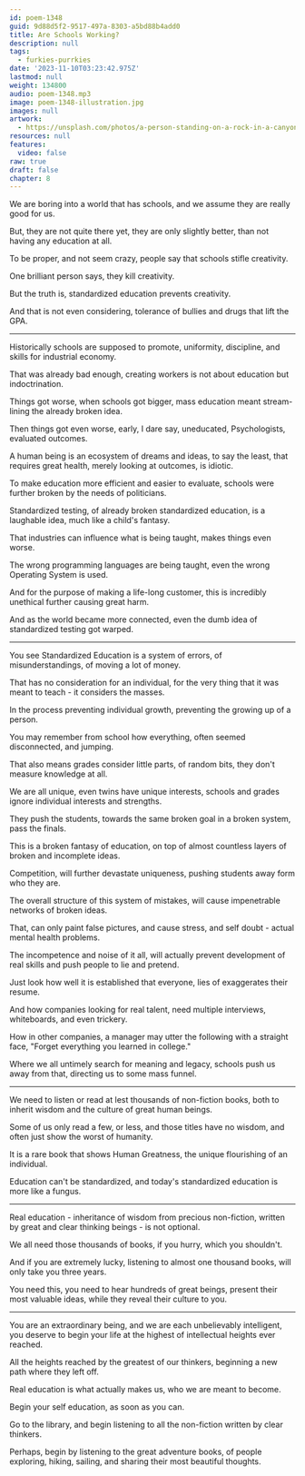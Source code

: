 ```yaml
---
id: poem-1348
guid: 9d88d5f2-9517-497a-8303-a5bd88b4add0
title: Are Schools Working?
description: null
tags:
  - furkies-purrkies
date: '2023-11-10T03:23:42.975Z'
lastmod: null
weight: 134800
audio: poem-1348.mp3
image: poem-1348-illustration.jpg
images: null
artwork:
  - https://unsplash.com/photos/a-person-standing-on-a-rock-in-a-canyon-wbOKjgQv3nY
resources: null
features:
  video: false
raw: true
draft: false
chapter: 8
---
```


We are boring into a world that has schools,
and we assume they are really good for us.

But, they are not quite there yet, they are only slightly better,
than not having any education at all.

To be proper, and not seem crazy,
people say that schools stifle creativity.

One brilliant person says,
they kill creativity.

But the truth is,
standardized education prevents creativity.

And that is not even considering,
tolerance of bullies and drugs that lift the GPA.

---

Historically schools are supposed to promote,
uniformity, discipline, and skills for industrial economy.

That was already bad enough,
creating workers is not about education but indoctrination.

Things got worse, when schools got bigger,
mass education meant stream-lining the already broken idea.

Then things got even worse, early, I dare say, uneducated,
Psychologists, evaluated outcomes.

A human being is an ecosystem of dreams and ideas, to say the least,
that requires great health, merely looking at outcomes, is idiotic.

To make education more efficient and easier to evaluate,
schools were further broken by the needs of politicians.

Standardized testing, of already broken standardized education,
is a laughable idea, much like a child's fantasy.

That industries can influence what is being taught,
makes things even worse.

The wrong programming languages are being taught,
even the wrong Operating System is used.

And for the purpose of making a life-long customer,
this is incredibly unethical further causing great harm.

And as the world became more connected,
even the dumb idea of standardized testing got warped.

---

You see Standardized Education is a system of errors,
of misunderstandings, of moving a lot of money.

That has no consideration for an individual,
for the very thing that it was meant to teach - it considers the masses.

In the process preventing individual growth,
preventing the growing up of a person.

You may remember from school how everything,
often seemed disconnected, and jumping.

That also means grades consider little parts,
of random bits, they don't measure knowledge at all.

We are all unique, even twins have unique interests,
schools and grades ignore individual interests and strengths.

They push the students,
towards the same broken goal in a broken system, pass the finals.

This is a broken fantasy of education,
on top of almost countless layers of broken and incomplete ideas.

Competition, will further devastate uniqueness,
pushing students away form who they are.

The overall structure of this system of mistakes,
will cause impenetrable networks of broken ideas.

That, can only paint false pictures,
and cause stress, and self doubt - actual mental health problems.

The incompetence and noise of it all,
will actually prevent development of real skills and push people to lie and pretend.

Just look how well it is established that everyone,
lies of exaggerates their resume.

And how companies looking for real talent,
need multiple interviews, whiteboards, and even trickery.

How in other companies, a manager may utter the following with a straight face,
"Forget everything you learned in college."

Where we all untimely search for meaning and legacy,
schools push us away from that, directing us to some mass funnel.

---

We need to listen or read at lest thousands of  non-fiction books,
both to inherit wisdom and the culture of great human beings.

Some of us only read a few, or less,
and those titles have no wisdom, and often just show the worst of humanity.

It is a rare book that shows Human Greatness,
the unique flourishing of an individual.

Education can't be standardized,
and today's standardized education is more like a fungus.

---

Real education - inheritance of wisdom from precious non-fiction,
written by great and clear thinking beings - is not optional.

We all need those thousands of books,
if you hurry, which you shouldn't.

And if you are extremely lucky, listening to almost one thousand books,
will only take you three years.

You need this, you need to hear hundreds of great beings,
present their most valuable ideas, while they reveal their culture to you.

---

You are an extraordinary being, and we are each unbelievably intelligent,
you deserve to begin your life at the highest of intellectual heights ever reached.

All the heights reached by the greatest of our thinkers,
beginning a new path where they left off.

Real education is what actually makes us,
who we are meant to become.

Begin your self education,
as soon as you can.

Go to the library,
and begin listening to all the non-fiction written by clear thinkers.

Perhaps, begin by listening to the great adventure books,
of people exploring, hiking, sailing, and sharing their most beautiful thoughts.
